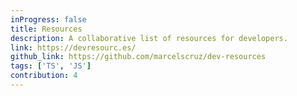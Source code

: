 ```yaml
---
inProgress: false
title: Resources
description: A collaborative list of resources for developers.
link: https://devresourc.es/
github_link: https://github.com/marcelscruz/dev-resources
tags: ['TS', 'JS']
contribution: 4
---
```


